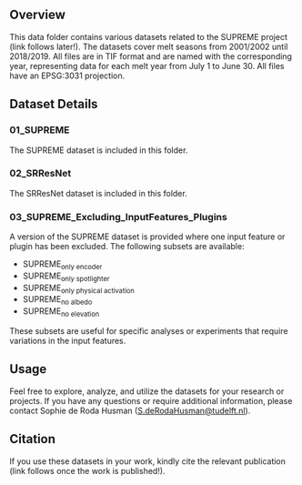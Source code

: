 ## Overview

This data folder contains various datasets related to the SUPREME project (link follows later!). The datasets cover melt seasons from 2001/2002 until 2018/2019. All files are in TIF format and are named with the corresponding year, representing data for each melt year from July 1 to June 30. All files have an EPSG:3031 projection.

## Dataset Details

### 01_SUPREME

The SUPREME dataset is included in this folder. 

### 02_SRResNet

The SRResNet dataset is included in this folder.

### 03_SUPREME_Excluding_InputFeatures_Plugins

A version of the SUPREME dataset is provided where one input feature or plugin has been excluded. The following subsets are available:

- SUPREME<sub>only encoder</sub>
- SUPREME<sub>only spotlighter</sub>
- SUPREME<sub>only physical activation</sub>
- SUPREME<sub>no albedo</sub>
- SUPREME<sub>no elevation</sub>

These subsets are useful for specific analyses or experiments that require variations in the input features.

## Usage

Feel free to explore, analyze, and utilize the datasets for your research or projects. If you have any questions or require additional information, please contact Sophie de Roda Husman (S.deRodaHusman@tudelft.nl).

## Citation

If you use these datasets in your work, kindly cite the relevant publication (link follows once the work is published!).
